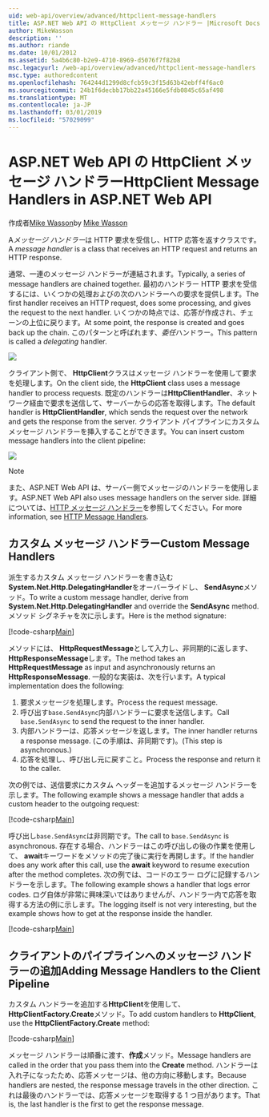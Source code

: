 ```yaml
---
uid: web-api/overview/advanced/httpclient-message-handlers
title: ASP.NET Web API の HttpClient メッセージ ハンドラー |Microsoft Docs
author: MikeWasson
description: ''
ms.author: riande
ms.date: 10/01/2012
ms.assetid: 5a4b6c80-b2e9-4710-8969-d5076f7f82b8
msc.legacyurl: /web-api/overview/advanced/httpclient-message-handlers
msc.type: authoredcontent
ms.openlocfilehash: 764244d1299d8cfcb59c3f15d63b42ebff4f6ac0
ms.sourcegitcommit: 24b1f6decbb17bb22a45166e5fdb0845c65af498
ms.translationtype: MT
ms.contentlocale: ja-JP
ms.lasthandoff: 03/01/2019
ms.locfileid: "57029099"
---
```

<a name="httpclient-message-handlers-in-aspnet-web-api"></a><span data-ttu-id="b584b-102">ASP.NET Web API の HttpClient メッセージ ハンドラー</span><span class="sxs-lookup"><span data-stu-id="b584b-102">HttpClient Message Handlers in ASP.NET Web API</span></span>
====================
<span data-ttu-id="b584b-103">作成者[Mike Wasson](https://github.com/MikeWasson)</span><span class="sxs-lookup"><span data-stu-id="b584b-103">by [Mike Wasson](https://github.com/MikeWasson)</span></span>

<span data-ttu-id="b584b-104">A*メッセージ ハンドラー*は HTTP 要求を受信し、HTTP 応答を返すクラスです。</span><span class="sxs-lookup"><span data-stu-id="b584b-104">A *message handler* is a class that receives an HTTP request and returns an HTTP response.</span></span>

<span data-ttu-id="b584b-105">通常、一連のメッセージ ハンドラーが連結されます。</span><span class="sxs-lookup"><span data-stu-id="b584b-105">Typically, a series of message handlers are chained together.</span></span> <span data-ttu-id="b584b-106">最初のハンドラー HTTP 要求を受信するには、いくつかの処理およびの次のハンドラーへの要求を提供します。</span><span class="sxs-lookup"><span data-stu-id="b584b-106">The first handler receives an HTTP request, does some processing, and gives the request to the next handler.</span></span> <span data-ttu-id="b584b-107">いくつかの時点では、応答が作成され、チェーンの上位に戻ります。</span><span class="sxs-lookup"><span data-stu-id="b584b-107">At some point, the response is created and goes back up the chain.</span></span> <span data-ttu-id="b584b-108">このパターンと呼ばれます、*委任*ハンドラー。</span><span class="sxs-lookup"><span data-stu-id="b584b-108">This pattern is called a *delegating* handler.</span></span>

![](httpclient-message-handlers/_static/image1.png)

<span data-ttu-id="b584b-109">クライアント側で、 **HttpClient**クラスはメッセージ ハンドラーを使用して要求を処理します。</span><span class="sxs-lookup"><span data-stu-id="b584b-109">On the client side, the **HttpClient** class uses a message handler to process requests.</span></span> <span data-ttu-id="b584b-110">既定のハンドラーは**HttpClientHandler**、ネットワーク経由で要求を送信して、サーバーからの応答を取得します。</span><span class="sxs-lookup"><span data-stu-id="b584b-110">The default handler is **HttpClientHandler**, which sends the request over the network and gets the response from the server.</span></span> <span data-ttu-id="b584b-111">クライアント パイプラインにカスタム メッセージ ハンドラーを挿入することができます。</span><span class="sxs-lookup"><span data-stu-id="b584b-111">You can insert custom message handlers into the client pipeline:</span></span>

![](httpclient-message-handlers/_static/image2.png)

> [!NOTE]
> <span data-ttu-id="b584b-112">また、ASP.NET Web API は、サーバー側でメッセージのハンドラーを使用します。</span><span class="sxs-lookup"><span data-stu-id="b584b-112">ASP.NET Web API also uses message handlers on the server side.</span></span> <span data-ttu-id="b584b-113">詳細については、[HTTP メッセージ ハンドラー](http-message-handlers.md)を参照してください。</span><span class="sxs-lookup"><span data-stu-id="b584b-113">For more information, see [HTTP Message Handlers](http-message-handlers.md).</span></span>


## <a name="custom-message-handlers"></a><span data-ttu-id="b584b-114">カスタム メッセージ ハンドラー</span><span class="sxs-lookup"><span data-stu-id="b584b-114">Custom Message Handlers</span></span>

<span data-ttu-id="b584b-115">派生するカスタム メッセージ ハンドラーを書き込む**System.Net.Http.DelegatingHandler**をオーバーライドし、 **SendAsync**メソッド。</span><span class="sxs-lookup"><span data-stu-id="b584b-115">To write a custom message handler, derive from **System.Net.Http.DelegatingHandler** and override the **SendAsync** method.</span></span> <span data-ttu-id="b584b-116">メソッド シグネチャを次に示します。</span><span class="sxs-lookup"><span data-stu-id="b584b-116">Here is the method signature:</span></span>

[!code-csharp[Main](httpclient-message-handlers/samples/sample1.cs)]

<span data-ttu-id="b584b-117">メソッドには、 **HttpRequestMessage**として入力し、非同期的に返します、 **HttpResponseMessage**します。</span><span class="sxs-lookup"><span data-stu-id="b584b-117">The method takes an **HttpRequestMessage** as input and asynchronously returns an **HttpResponseMessage**.</span></span> <span data-ttu-id="b584b-118">一般的な実装は、次を行います。</span><span class="sxs-lookup"><span data-stu-id="b584b-118">A typical implementation does the following:</span></span>

1. <span data-ttu-id="b584b-119">要求メッセージを処理します。</span><span class="sxs-lookup"><span data-stu-id="b584b-119">Process the request message.</span></span>
2. <span data-ttu-id="b584b-120">呼び出す`base.SendAsync`内部ハンドラーに要求を送信します。</span><span class="sxs-lookup"><span data-stu-id="b584b-120">Call `base.SendAsync` to send the request to the inner handler.</span></span>
3. <span data-ttu-id="b584b-121">内部ハンドラーは、応答メッセージを返します。</span><span class="sxs-lookup"><span data-stu-id="b584b-121">The inner handler returns a response message.</span></span> <span data-ttu-id="b584b-122">(この手順は、非同期です)。</span><span class="sxs-lookup"><span data-stu-id="b584b-122">(This step is asynchronous.)</span></span>
4. <span data-ttu-id="b584b-123">応答を処理し、呼び出し元に戻すこと。</span><span class="sxs-lookup"><span data-stu-id="b584b-123">Process the response and return it to the caller.</span></span>

<span data-ttu-id="b584b-124">次の例では、送信要求にカスタム ヘッダーを追加するメッセージ ハンドラーを示します。</span><span class="sxs-lookup"><span data-stu-id="b584b-124">The following example shows a message handler that adds a custom header to the outgoing request:</span></span>

[!code-csharp[Main](httpclient-message-handlers/samples/sample2.cs)]

<span data-ttu-id="b584b-125">呼び出し`base.SendAsync`は非同期です。</span><span class="sxs-lookup"><span data-stu-id="b584b-125">The call to `base.SendAsync` is asynchronous.</span></span> <span data-ttu-id="b584b-126">存在する場合、ハンドラーはこの呼び出しの後の作業を使用して、 **await**キーワードをメソッドの完了後に実行を再開します。</span><span class="sxs-lookup"><span data-stu-id="b584b-126">If the handler does any work after this call, use the **await** keyword to resume execution after the method completes.</span></span> <span data-ttu-id="b584b-127">次の例では、コードのエラー ログに記録するハンドラーを示します。</span><span class="sxs-lookup"><span data-stu-id="b584b-127">The following example shows a handler that logs error codes.</span></span> <span data-ttu-id="b584b-128">ログ自体が非常に興味深いではありませんが、ハンドラー内で応答を取得する方法の例に示します。</span><span class="sxs-lookup"><span data-stu-id="b584b-128">The logging itself is not very interesting, but the example shows how to get at the response inside the handler.</span></span>

[!code-csharp[Main](httpclient-message-handlers/samples/sample3.cs?highlight=10,13)]

## <a name="adding-message-handlers-to-the-client-pipeline"></a><span data-ttu-id="b584b-129">クライアントのパイプラインへのメッセージ ハンドラーの追加</span><span class="sxs-lookup"><span data-stu-id="b584b-129">Adding Message Handlers to the Client Pipeline</span></span>

<span data-ttu-id="b584b-130">カスタム ハンドラーを追加する**HttpClient**を使用して、 **HttpClientFactory.Create**メソッド。</span><span class="sxs-lookup"><span data-stu-id="b584b-130">To add custom handlers to **HttpClient**, use the **HttpClientFactory.Create** method:</span></span>

[!code-csharp[Main](httpclient-message-handlers/samples/sample4.cs)]

<span data-ttu-id="b584b-131">メッセージ ハンドラーは順番に渡す、**作成**メソッド。</span><span class="sxs-lookup"><span data-stu-id="b584b-131">Message handlers are called in the order that you pass them into the **Create** method.</span></span> <span data-ttu-id="b584b-132">ハンドラーは入れ子になったため、応答メッセージは、他の方向に移動します。</span><span class="sxs-lookup"><span data-stu-id="b584b-132">Because handlers are nested, the response message travels in the other direction.</span></span> <span data-ttu-id="b584b-133">これは最後のハンドラーでは、応答メッセージを取得する 1 つ目があります。</span><span class="sxs-lookup"><span data-stu-id="b584b-133">That is, the last handler is the first to get the response message.</span></span>
